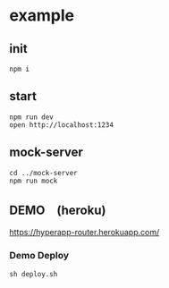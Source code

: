 # example


## init

```
npm i
```

## start

```
npm run dev
open http://localhost:1234
```

## mock-server

```
cd ../mock-server
npm run mock
```

## DEMO　(heroku)
https://hyperapp-router.herokuapp.com/

### Demo Deploy

```
sh deploy.sh
```
